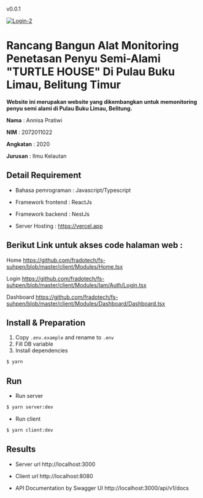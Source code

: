 v0.0.1


<a href="https://ibb.co/JyxgH10"><img src="https://i.ibb.co/Nm1bKvQ/Login-2.png" alt="Login-2" border="0" /></a><br>
# Rancang Bangun Alat Monitoring Penetasan Penyu Semi-Alami "TURTLE HOUSE" Di Pulau Buku Limau, Belitung Timur
**Website ini merupakan website yang dikembangkan untuk memonitoring penyu semi alami di Pulau Buku Limau, Belitung.**

**Nama**     : 
Annisa Pratiwi

**NIM**      : 
2072011022

**Angkatan** : 
2020

**Jurusan**  : 
Ilmu Kelautan

## Detail Requirement

* Bahasa pemrograman :
Javascript/Typescript

* Framework frontend :
ReactJs

* Framework backend  :
NestJs

* Server Hosting     :
https://vercel.app
## Berikut Link untuk akses code halaman web :

Home
https://github.com/fradotech/fs-suhpen/blob/master/client/Modules/Home.tsx

Login
https://github.com/fradotech/fs-suhpen/blob/master/client/Modules/Iam/Auth/Login.tsx

Dashboard
https://github.com/fradotech/fs-suhpen/blob/master/client/Modules/Dashboard/Dashboard.tsx


## Install & Preparation

1. Copy `.env.example` and rename to `.env`
2. Fill DB variable
3. Install dependencies

```bash
$ yarn
```

## Run

- Run server

```bash
$ yarn server:dev
```

- Run client

```bash
$ yarn client:dev
```

## Results

- Server url
  http://localhost:3000

- Client url
  http://localhost:8080

- API Documentation by Swagger UI
  http://localhost:3000/api/v1/docs
